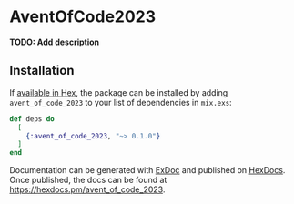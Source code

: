 # AventOfCode2023

**TODO: Add description**

## Installation

If [available in Hex](https://hex.pm/docs/publish), the package can be installed
by adding `avent_of_code_2023` to your list of dependencies in `mix.exs`:

```elixir
def deps do
  [
    {:avent_of_code_2023, "~> 0.1.0"}
  ]
end
```

Documentation can be generated with [ExDoc](https://github.com/elixir-lang/ex_doc)
and published on [HexDocs](https://hexdocs.pm). Once published, the docs can
be found at <https://hexdocs.pm/avent_of_code_2023>.

